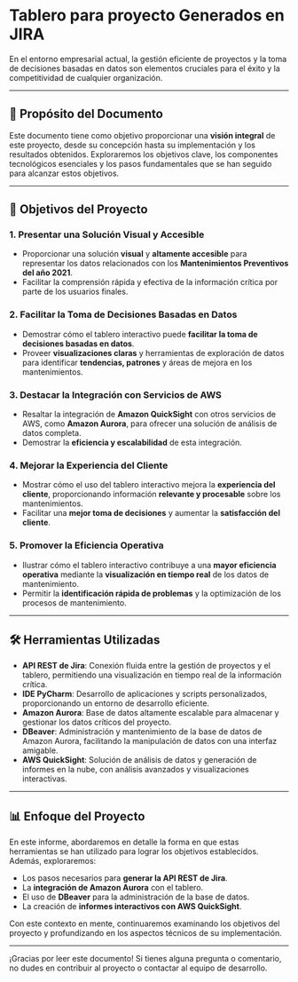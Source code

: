 # Tablero para proyecto Generados en JIRA

En el entorno empresarial actual, la gestión eficiente de proyectos y la toma de decisiones basadas en datos son elementos cruciales para el éxito y la competitividad de cualquier organización.

---

## 📌 Propósito del Documento

Este documento tiene como objetivo proporcionar una **visión integral** de este proyecto, desde su concepción hasta su implementación y los resultados obtenidos. Exploraremos los objetivos clave, los componentes tecnológicos esenciales y los pasos fundamentales que se han seguido para alcanzar estos objetivos.

---

## 🎯 Objetivos del Proyecto

### 1. Presentar una Solución Visual y Accesible
   - Proporcionar una solución **visual** y **altamente accesible** para representar los datos relacionados con los **Mantenimientos Preventivos del año 2021**.
   - Facilitar la comprensión rápida y efectiva de la información crítica por parte de los usuarios finales.

### 2. Facilitar la Toma de Decisiones Basadas en Datos
   - Demostrar cómo el tablero interactivo puede **facilitar la toma de decisiones basadas en datos**.
   - Proveer **visualizaciones claras** y herramientas de exploración de datos para identificar **tendencias, patrones** y áreas de mejora en los mantenimientos.

### 3. Destacar la Integración con Servicios de AWS
   - Resaltar la integración de **Amazon QuickSight** con otros servicios de AWS, como **Amazon Aurora**, para ofrecer una solución de análisis de datos completa.
   - Demostrar la **eficiencia y escalabilidad** de esta integración.

### 4. Mejorar la Experiencia del Cliente
   - Mostrar cómo el uso del tablero interactivo mejora la **experiencia del cliente**, proporcionando información **relevante y procesable** sobre los mantenimientos.
   - Facilitar una **mejor toma de decisiones** y aumentar la **satisfacción del cliente**.

### 5. Promover la Eficiencia Operativa
   - Ilustrar cómo el tablero interactivo contribuye a una **mayor eficiencia operativa** mediante la **visualización en tiempo real** de los datos de mantenimiento.
   - Permitir la **identificación rápida de problemas** y la optimización de los procesos de mantenimiento.

---

## 🛠️ Herramientas Utilizadas

- **API REST de Jira**: Conexión fluida entre la gestión de proyectos y el tablero, permitiendo una visualización en tiempo real de la información crítica.
- **IDE PyCharm**: Desarrollo de aplicaciones y scripts personalizados, proporcionando un entorno de desarrollo eficiente.
- **Amazon Aurora**: Base de datos altamente escalable para almacenar y gestionar los datos críticos del proyecto.
- **DBeaver**: Administración y mantenimiento de la base de datos de Amazon Aurora, facilitando la manipulación de datos con una interfaz amigable.
- **AWS QuickSight**: Solución de análisis de datos y generación de informes en la nube, con análisis avanzados y visualizaciones interactivas.

---

## 📊 Enfoque del Proyecto

En este informe, abordaremos en detalle la forma en que estas herramientas se han utilizado para lograr los objetivos establecidos. Además, exploraremos:

- Los pasos necesarios para **generar la API REST de Jira**.
- La **integración de Amazon Aurora** con el tablero.
- El uso de **DBeaver** para la administración de la base de datos.
- La creación de **informes interactivos con AWS QuickSight**.

Con este contexto en mente, continuaremos examinando los objetivos del proyecto y profundizando en los aspectos técnicos de su implementación.

---

¡Gracias por leer este documento! Si tienes alguna pregunta o comentario, no dudes en contribuir al proyecto o contactar al equipo de desarrollo.

